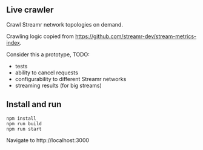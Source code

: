 ## Live crawler

Crawl Streamr network topologies on demand.

Crawling logic copied from https://github.com/streamr-dev/stream-metrics-index.

Consider this a prototype, TODO:
- tests
- ability to cancel requests
- configurability to different Streamr networks
- streaming results (for big streams)

## Install and run
```shell
npm install
npm run build
npm run start
```

Navigate to http://localhost:3000
